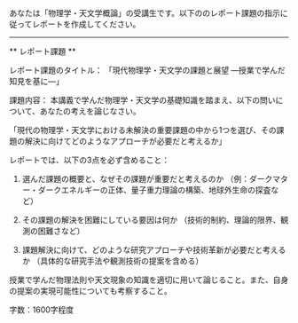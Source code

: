 あなたは「物理学・天文学概論」の受講生です。以下ののレポート課題の指示に従ってレポートを作成してください。

---------------------------------------
** レポート課題 **

レポート課題のタイトル：
「現代物理学・天文学の課題と展望 ―授業で学んだ知見を基に―」

課題内容：
本講義で学んだ物理学・天文学の基礎知識を踏まえ、以下の問いについて、あなたの考えを論じなさい。

「現代の物理学・天文学における未解決の重要課題の中から1つを選び、その課題の解決に向けてどのようなアプローチが必要だと考えるか」

レポートでは、以下の3点を必ず含めること：

1. 選んだ課題の概要と、なぜその課題が重要だと考えるのか
（例：ダークマター・ダークエネルギーの正体、量子重力理論の構築、地球外生命の探査など）

2. その課題の解決を困難にしている要因は何か
（技術的制約、理論的限界、観測の困難さなど）

3. 課題解決に向けて、どのような研究アプローチや技術革新が必要だと考えるか
（具体的な研究手法や観測技術の提案を含める）

授業で学んだ物理法則や天文現象の知識を適切に用いて論じること。また、自身の提案の実現可能性についても考察すること。

字数：1600字程度
